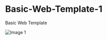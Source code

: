# Basic-Web-Template-1
Basic Web Template 

![Image 1](https://user-images.githubusercontent.com/75982069/112435521-0afa6380-8d6f-11eb-9676-69bf7bdbd0db.png)

